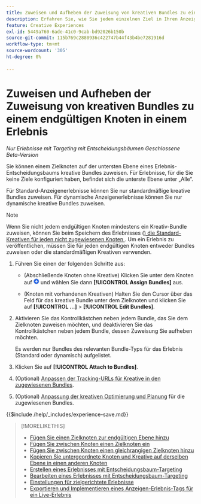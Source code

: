 ```yaml
---
title: Zuweisen und Aufheben der Zuweisung von kreativen Bundles zu einem endgültigen Knoten in einem Erlebnis
description: Erfahren Sie, wie Sie jedem einzelnen Ziel in Ihren Anzeigenerlebnissen Kreative zuweisen.
feature: Creative Experiences
exl-id: 5449a760-6ade-41c0-9cab-bd92026b150b
source-git-commit: 115b769c2880936c422747b44f43b4be7281916d
workflow-type: tm+mt
source-wordcount: '305'
ht-degree: 0%

---
```


# Zuweisen und Aufheben der Zuweisung von kreativen Bundles zu einem endgültigen Knoten in einem Erlebnis

*Nur Erlebnisse mit Targeting mit Entscheidungsbäumen*
*Geschlossene Beta-Version*

Sie können einem Zielknoten auf der untersten Ebene eines Erlebnis-Entscheidungsbaums kreative Bundles zuweisen. Für Erlebnisse, für die Sie keine Ziele konfiguriert haben, befindet sich die unterste Ebene unter „Alle“.

Für Standard-Anzeigenerlebnisse können Sie nur standardmäßige kreative Bundles zuweisen. Für dynamische Anzeigenerlebnisse können Sie nur dynamische kreative Bundles zuweisen.

>[!NOTE]
>
>Wenn Sie nicht jedem endgültigen Knoten mindestens ein Kreativ-Bundle zuweisen, können Sie beim Speichern des Erlebnisses ([) die Standard-Kreativen für jeden nicht zugewiesenen Knoten ](experience-create-targeting.md). Um ein Erlebnis zu veröffentlichen, müssen Sie für jeden endgültigen Knoten entweder Bundles zuweisen oder die standardmäßigen Kreativen verwenden.

<!-- 1. [ways to get to the decision tree] -->

1. Führen Sie einen der folgenden Schritte aus:

   * (Abschließende Knoten ohne Kreative) Klicken Sie unter dem Knoten auf ![Hinzufügen](/help/creative/assets/add.png "Hinzufügen") und wählen Sie dann **[!UICONTROL Assign Bundles]** aus.

   * (Knoten mit vorhandenen Kreativen) Halten Sie den Cursor über das Feld für das kreative Bundle unter dem Zielknoten <!-- wording???? --> und klicken Sie auf **[!UICONTROL ...]** > **[!UICONTROL Edit Bundles]**.

1. Aktivieren Sie das Kontrollkästchen neben jedem Bundle, das Sie dem Zielknoten zuweisen möchten, und deaktivieren Sie das Kontrollkästchen neben jedem Bundle, dessen Zuweisung Sie aufheben möchten.

   Es werden nur Bundles des relevanten Bundle-Typs für das Erlebnis (Standard oder dynamisch) aufgelistet.

1. Klicken Sie auf **[!UICONTROL Attach to Bundles]**.

1. (Optional) [Anpassen der Tracking-URLs für Kreative in den zugewiesenen Bundles](experience-tracking-urls-targeting.md).

1. (Optional) [Anpassung der kreativen Optimierung und Planung](experience-optimization-scheduling-targeting.md) für die zugewiesenen Bundles.

<!--
1. (Optional) To save the experience, click **[!UICONTROL Save]**, and then do the following.
...

These formatted steps are inserted automatically from text in the following file in the _includes folder, which reused in multiple places.
-->

{{$include /help/_includes/experience-save.md}}

>[!MORELIKETHIS]
>
>* [Fügen Sie einen Zielknoten zur endgültigen Ebene hinzu](experience-target-node-add-final.md)
>* [Fügen Sie zwischen Knoten einen Zielknoten ein](experience-target-node-add-inner.md)
>* [Fügen Sie zwischen Knoten einen gleichrangigen Zielknoten hinzu](experience-target-node-add-sibling.md)
>* [Kopieren Sie untergeordnete Knoten und Kreative auf derselben Ebene in einen anderen Knoten](experience-target-node-copy.md)
>* [Erstellen eines Erlebnisses mit Entscheidungsbaum-Targeting](experience-create-targeting.md)
>* [Bearbeiten eines Erlebnisses mit Entscheidungsbaum-Targeting](experience-edit-targeting.md)
>* [Einstellungen für zielgerichtete Erlebnisse](experience-settings-targeting.md)
>* [Exportieren und Implementieren eines Anzeigen-Erlebnis-Tags für ein Live-Erlebnis](experience-tag-export.md)
